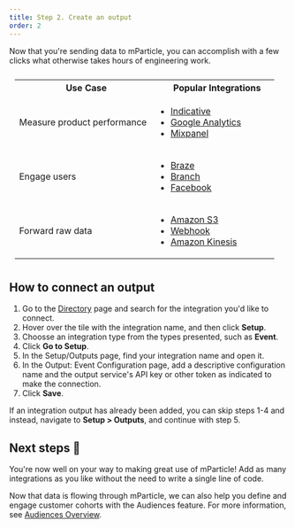 ```yaml
---
title: Step 2. Create an output
order: 2
---
```


Now that you're sending data to mParticle, you can accomplish with a few clicks what otherwise takes hours of engineering work.

<table style="width:100%; padding:10px;">
  <tr>
    <th style="padding-left: 20px;">Use Case</th>
    <th style="padding-left: 40px;">Popular Integrations</th>
    <th></th>
  </tr>
  <tr>
    <td>Measure product performance</td>
    <td><ul><li><a href="https://www.Indicative.com" target="_blank">Indicative</a></li><li><a href="https://analytics.google.com" target="_blank">Google Analytics</a></li><li><a href="https://mixpanel.com" target="_blank">Mixpanel</a></li></ul></td>
    <td></td>
  </tr>
  <tr>
    <td>Engage users</td>
    <td><ul><li><a href="https://braze.com" target="_blank">Braze</a></li><li><a href="https://branch.io" target="_blank">Branch</a></li><li><a href="https://www.facebook.com/business/ads" target="_blank">Facebook</a></li></ul></td>
    <td></td>
  </tr>
  <tr>
    <td>Forward raw data</td>
    <td><ul><li><a href="https://aws.amazon.com/s3/" target="_blank">Amazon S3</a></li><li><a href="https://en.wikipedia.org/wiki/Webhook" target="_blank">Webhook</a></li><li><a href="https://aws.amazon.com/kinesis/" target="_blank">Amazon Kinesis</a></li></ul></td>
    <td></td>
  </tr>
</table>

## How to connect an output

1. Go to the [Directory](https://app.mparticle.com/directory) page and search for the integration you'd like to connect. 
2. Hover over the tile with the integration name, and then click **Setup**.
3. Choosse an integration type from the types presented, such as **Event**.
4. Click **Go to Setup**.
5. In the Setup/Outputs page, find your integration name and open it.
6. In the Output: Event Configuration page, add a descriptive configuration name and the output service's API key or other token as indicated to make the connection.
7. Click **Save**.

If an integration output has already been added, you can skip steps 1-4 and instead, navigate to **Setup > Outputs**, and continue with step 5.

## Next steps 🙌

You're now well on your way to making great use of mParticle! Add as many integrations as you like without the need to write a single line of code.

Now that data is flowing through mParticle, we can also help you define and engage customer cohorts with the Audiences feature. For more information, see [Audiences Overview](/guides/platform-guide/audiences/overview/).